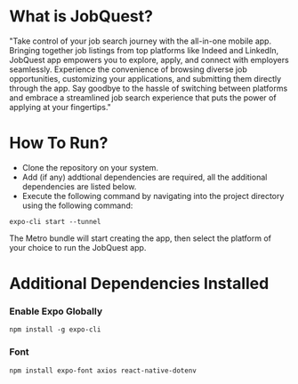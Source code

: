 # What is JobQuest?

"Take control of your job search journey with the all-in-one mobile app. Bringing together job listings from top platforms like Indeed and LinkedIn, JobQuest app empowers you to explore, apply, and connect with employers seamlessly. Experience the convenience of browsing diverse job opportunities, customizing your applications, and submitting them directly through the app. Say goodbye to the hassle of switching between platforms and embrace a streamlined job search experience that puts the power of applying at your fingertips."

# How To Run?

- Clone the repository on your system.
- Add (if any) addtional dependencies are required, all the additional dependencies are listed below.
- Execute the following command by navigating into the project directory using the following command:

```
expo-cli start --tunnel
```

The Metro bundle will start creating the app, then select the platform of your choice to run the JobQuest app.

# Additional Dependencies Installed

### Enable Expo Globally

```
npm install -g expo-cli
```

### Font

```
npm install expo-font axios react-native-dotenv
```
